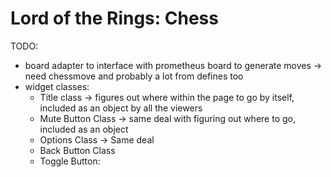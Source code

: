 # Lord of the Rings: Chess

TODO:
- board adapter to interface with prometheus board to generate moves -> need chessmove and probably a lot from defines too
- widget classes:
  - Title class -> figures out where within the page to go by itself, included as an object by all the viewers
  - Mute Button Class -> same deal with figuring out where to go, included as an object
  - Options Class -> Same deal
  - Back Button Class
  - Toggle Button: 